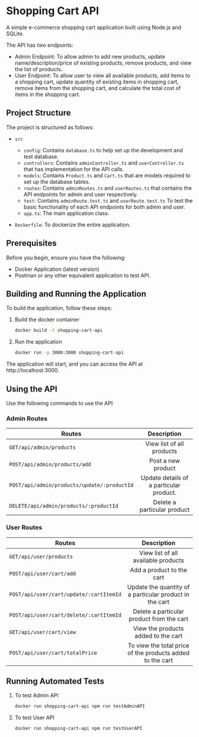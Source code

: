 # Shopping Cart API

A simple e-commerce shopping cart application built using Node.js and SQLite.

The API has two endpoints:
- Admin Endpoint: To allow admin to add new products, update name/description/price of existing products, remove products, and view the list of products.
- User Endpoint: To allow user to view all available products, add items to a shopping cart, update quantity of existing items in shopping cart, remove items from the shopping cart, and calculate the total cost of items in the shopping cart.

## Project Structure

The project is structured as follows:

- `src`
  - `config`: Contains `database.ts` to help set up the development and test database.
  - `controllers`: Contains `adminController.ts` and `userController.ts` that has implementation for the API calls.
  - `models`: Contains `Product.ts` and `Cart.ts` that are models required to set up the database tables.
  - `routes`: Contains `adminRoutes.ts` and `userRoutes.ts` that contains the API endpoints for admin and user respectively.
  - `test`: Contains `adminRoute.test.ts` and `userRoute.test.ts` To test the basic functionality of each API endpoints for both admin and user.
  - `app.ts`: The main application class.

- `Dockerfile`: To dockerize the entire application.

## Prerequisites

Before you begin, ensure you have the following:

- Docker Application (latest version)
- Postman or any other equivalent application to test API.

## Building and Running the Application

To build the application, follow these steps:

1. Build the docker container

   ```bash
   docker build -t shopping-cart-api

2. Run the application
   
   ```bash
   docker run -p 3000:3000 shopping-cart-api

The application will start, and you can access the API at http://localhost:3000.

## Using the API

Use the following commands to use the API

### Admin Routes
| Routes        | Description           | 
| ------------- |:-------------:|
| `GET/api/admin/products`    | View list of all products|
| `POST/api/admin/products/add`     | Post a new product |     
| `POST/api/admin/products/update/:productId`| Update details of a particular product. |    
| `DELETE/api/admin/products/:productId`|Delete a particular product |

### User Routes
| Routes        | Description           | 
| ------------- |:-------------:|
| `GET/api/user/products`    | View list of all available products|
| `POST/api/user/cart/add`   | Add a product to the cart |
| `POST/api/user/cart/update/:cartItemId`    | Update the quantity of a particular product in the cart |     
| `POST/api/user/cart/delete/:cartItemId` | Delete a particular product from the cart |  
| `GET/api/user/cart/view`         | View the products added to the cart |
| `POST/api/user/cart/totalPrice`       | To view the total price of the products added to the cart |


## Running Automated Tests

1. To test Admin API

   ```bash
   docker run shopping-cart-api npm run testAdminAPI

2. To test User API
   
   ```bash
   docker run shopping-cart-api npm run testUserAPI


